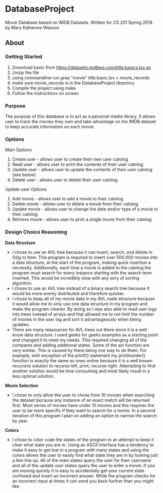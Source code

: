 # DatabaseProject
Movie Database based on IMDB Datasets. Written for CS 201 Spring 2019 by Mary Katherine Wesson

## About
### Getting Started
1. Download basic from https://datasets.imdbws.com/title.basics.tsv.gz
2. Unzip the file
3. using commandline run grep "movie" title.basic.tsv > movie_records
4. make sure movie_records is in the DatabaseProject directory
5. Compile the project using make
6. Follow the instructions on screen

### Purpose
The purpose of this database is to act as a personal media library. It allows user to track the movies they own and take advantage on the IMDB dataset to keep accurate information on each movie.

### Options

Main Options
1. Create user - allows user to create their own user catolog
2. Read user - allows user to print the contents of their user catolog
3. Update user - allows user to update the contents of their user catolog (see below)
4. Delete user - allows user to delete their user catolog

Update user Options
1. Add movie - allows user to add a movie to their catolog
2. Delete movie - allows user to delete a movie from their catolog
3. Update movie - allows user to change the date and/or type of a movie in their catolog
4. Retrieve movie - allows user to print a single movie from their catolog

### Design Choice Reasoning

**Data Structure**
- I chose to use an AVL tree because it can insert, search, and delete in O(lg n) time. This program is required to insert over 500,000 movies into a data structure, at the start of the program, making quick insertion a necessity. Additionally, each time a movie is added to the catolog the program must search for every instance starting with the search term inserted. This would be incredibly slow with any sory of sorting algorithm.
- I chose to use an AVL tree instead of a binary search tree because it would be more evenly distributed and therefore quicker.
- I chose to keep all of my movie data in my AVL node structure because it would allow me to only use one data structure in my program and make the program cleaner. By doing so I was also able to read user logs into trees instead of arrays and that allowed me to not limit the number of movies in the user log and sort it advantageously when being updates.
- There are many reasources for AVL trees out there since it is a well know data structure. I used geeks for geeks examples as a starting point and changed it to meet my needs. This required changing all of the compares and adding additional states. Some of the avl function are very similar. This is caused by there being one way to do them. For example, with exception of the printf() statement my printInorder() function is exactly the same as ones online because it is a well known recursive solution to recurse left, print, recurse right. Attempting to find another solution would be time consuming and most likely result in a less optimal solution.

**Movie Selection**
- I chose to only allow the user to chose from 10 movies when searching the dataset because any instance of an exact match will be returned first. Most series of movies have under 10 movies and this requires the user to be more specific if they want to search for a movie. In a second iteration of this program I plan on adding an option to narrow the search by year.

**Colors**
- I chose to color code the states of the program in an attempt to keep it clear what state you are in. Using an ASCII interface has a tendency to make it easy to get lost in a program with many states and using the colors allows the user to easily find what state they are in by looking just a few line up. All of the main states query the user for their username and all of the update user states query the user to enter a movie. If you are moving quickly it is easy to accidentally get your current state confused and insert an incorrect answer. While the program checks for an incorrect input at times it can send you back further than you might like.